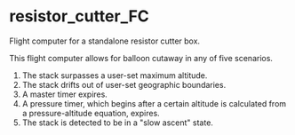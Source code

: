 # resistor_cutter_FC
Flight computer for a standalone resistor cutter box.

This flight computer allows for balloon cutaway in any of five scenarios.
1) The stack surpasses a user-set maximum altitude.
2) The stack drifts out of user-set geographic boundaries.
3) A master timer expires.
4) A pressure timer, which begins after a certain altitude is calculated from a pressure-altitude equation, expires.
5) The stack is detected to be in a "slow ascent" state.
